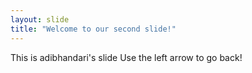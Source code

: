 ```yaml
---
layout: slide
title: "Welcome to our second slide!"
---
```

This is adibhandari's slide
Use the left arrow to go back!